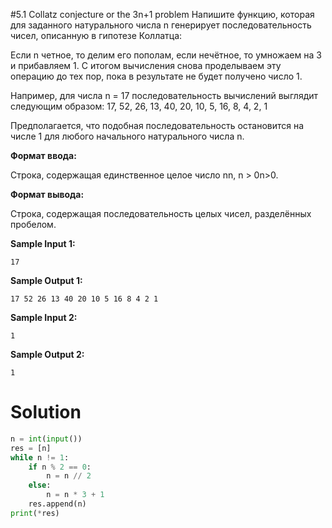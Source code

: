 #5.1 Collatz conjecture or the 3n+1 problem
Напишите функцию, которая для заданного натурального числа n генерирует последовательность чисел, описанную в гипотезе Коллатца:

Если n четное, то делим его пополам, если нечётное, то умножаем на 3 и прибавляем 1. С итогом вычисления снова проделываем эту операцию до тех пор, пока в результате не будет получено число 1.

Например, для числа n = 17 последовательность вычислений выглядит следующим образом:
17, 52, 26, 13, 40, 20, 10, 5, 16, 8, 4, 2, 1

Предполагается, что подобная последовательность остановится на числе 1 для любого начального натурального числа n. 

**Формат ввода:**

Строка, содержащая единственное целое число nn, n > 0n>0.

**Формат вывода:**

Строка, содержащая последовательность целых чисел, разделённых пробелом.

**Sample Input 1:**

`17`

**Sample Output 1:**

`17 52 26 13 40 20 10 5 16 8 4 2 1`

**Sample Input 2:**

`1`

**Sample Output 2:**

`1
`
# Solution
```python
n = int(input())
res = [n]
while n != 1:
    if n % 2 == 0:
        n = n // 2
    else:
        n = n * 3 + 1
    res.append(n)
print(*res)
```